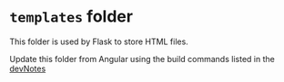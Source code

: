 # `templates` folder

This folder is used by Flask to store HTML files.

Update this folder from Angular using the build commands listed in the [devNotes](../devNotes.md)
